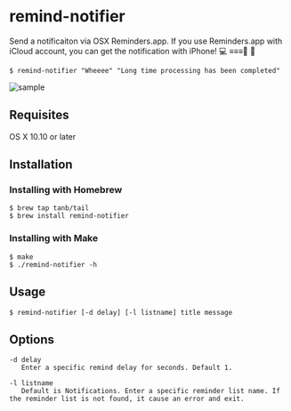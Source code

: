 remind-notifier
==============

Send a notificaiton via OSX Reminders.app. If you use Reminders.app with iCloud account, you can get the notification with iPhone! :computer: ≡≡≡:sushi: :iphone:

```
$ remind-notifier "Wheeee" "Long time processing has been completed"
```
![sample](https://cloud.githubusercontent.com/assets/291175/4975067/098a731a-6917-11e4-93ea-d053d433c555.png)

## Requisites
OS X 10.10 or later

## Installation
### Installing with Homebrew
```
$ brew tap tanb/tail
$ brew install remind-notifier
```
### Installing with Make
```
$ make
$ ./remind-notifier -h
```

## Usage
```
$ remind-notifier [-d delay] [-l listname] title message
```

## Options
```
-d delay
   Enter a specific remind delay for seconds. Default 1.

-l listname
   Default is Notifications. Enter a specific reminder list name. If the reminder list is not found, it cause an error and exit.
```
